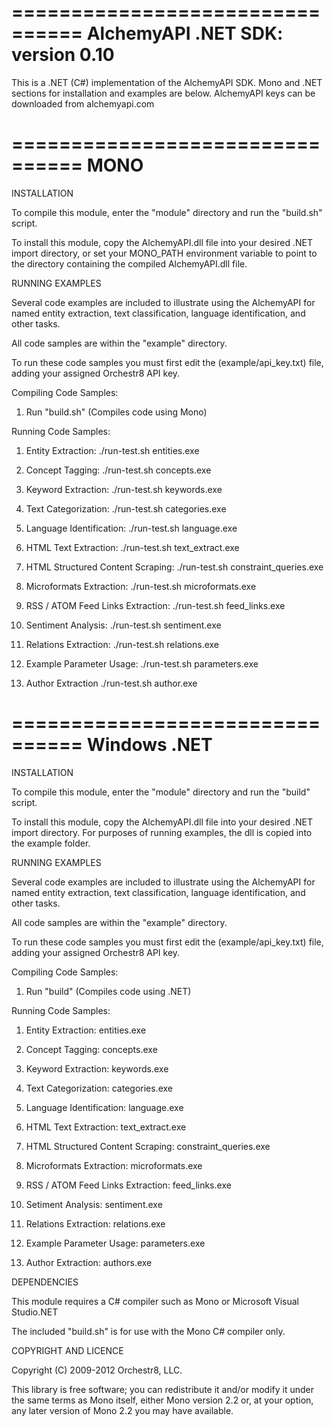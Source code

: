 ================================
AlchemyAPI .NET SDK: version 0.10
================================

This is a .NET (C#) implementation of the AlchemyAPI SDK.  Mono and .NET
sections for installation and examples are below.  AlchemyAPI keys
can be downloaded from alchemyapi.com

================================
MONO
================================

INSTALLATION

To compile this module, enter the "module" directory and run the "build.sh" 
script.

To install this module, copy the AlchemyAPI.dll file into your desired
.NET import directory, or set your MONO_PATH environment variable to point
to the directory containing the compiled AlchemyAPI.dll file.


RUNNING EXAMPLES

Several code examples are included to illustrate using the AlchemyAPI
for named entity extraction, text classification, language identification,
and other tasks.

All code samples are within the "example" directory.

To run these code samples you must first edit the (example/api_key.txt) file, 
adding your assigned Orchestr8 API key.

Compiling Code Samples:

   1. Run "build.sh" (Compiles code using Mono)

Running Code Samples:

   1. Entity Extraction: ./run-test.sh entities.exe

   2. Concept Tagging: ./run-test.sh concepts.exe

   3. Keyword Extraction: ./run-test.sh keywords.exe

   4. Text Categorization: ./run-test.sh categories.exe

   5. Language Identification: ./run-test.sh language.exe

   6. HTML Text Extraction: ./run-test.sh text_extract.exe

   7. HTML Structured Content Scraping: ./run-test.sh constraint_queries.exe

   8. Microformats Extraction: ./run-test.sh microformats.exe

   9. RSS / ATOM Feed Links Extraction: ./run-test.sh feed_links.exe
   
  10. Sentiment Analysis: ./run-test.sh sentiment.exe
  
  11. Relations Extraction:  ./run-test.sh relations.exe
   
  12. Example Parameter Usage:  ./run-test.sh parameters.exe

  13. Author Extraction ./run-test.sh author.exe
  
   
================================
Windows .NET
================================

INSTALLATION

To compile this module, enter the "module" directory and run the "build" 
script.

To install this module, copy the AlchemyAPI.dll file into your desired
.NET import directory.  For purposes of running examples, the dll is
copied into the example folder.

RUNNING EXAMPLES

Several code examples are included to illustrate using the AlchemyAPI
for named entity extraction, text classification, language identification,
and other tasks.

All code samples are within the "example" directory.

To run these code samples you must first edit the (example/api_key.txt) file, 
adding your assigned Orchestr8 API key.

Compiling Code Samples:

   1. Run "build" (Compiles code using .NET)

Running Code Samples:

   1. Entity Extraction: entities.exe

   2. Concept Tagging: concepts.exe

   3. Keyword Extraction: keywords.exe

   4. Text Categorization: categories.exe

   5. Language Identification: language.exe

   6. HTML Text Extraction: text_extract.exe

   7. HTML Structured Content Scraping: constraint_queries.exe

   8. Microformats Extraction: microformats.exe

   9. RSS / ATOM Feed Links Extraction: feed_links.exe
   
  10. Setiment Analysis: sentiment.exe

  11. Relations Extraction: relations.exe

  12. Example Parameter Usage:  parameters.exe

  13. Author Extraction: authors.exe


DEPENDENCIES

This module requires a C# compiler such as Mono or Microsoft Visual Studio.NET

The included "build.sh" is for use with the Mono C# compiler only.


COPYRIGHT AND LICENCE

Copyright (C) 2009-2012 Orchestr8, LLC.

This library is free software; you can redistribute it and/or modify
it under the same terms as Mono itself, either Mono version 2.2 or,
at your option, any later version of Mono 2.2 you may have available.


